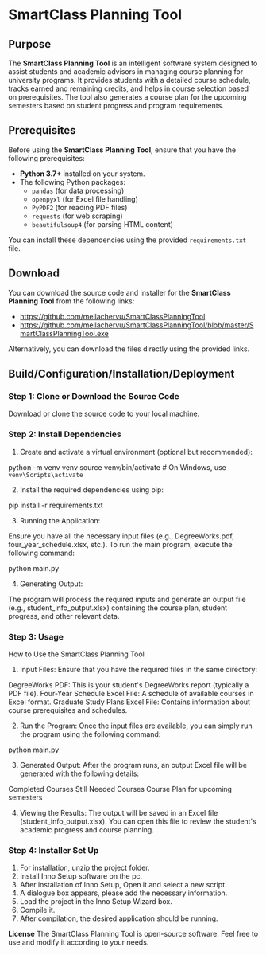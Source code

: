 # SmartClass Planning Tool

## Purpose

The **SmartClass Planning Tool** is an intelligent software system designed to assist students and academic advisors in managing course planning for university programs. It provides students with a detailed course schedule, tracks earned and remaining credits, and helps in course selection based on prerequisites. The tool also generates a course plan for the upcoming semesters based on student progress and program requirements.

## Prerequisites

Before using the **SmartClass Planning Tool**, ensure that you have the following prerequisites:

- **Python 3.7+** installed on your system.
- The following Python packages:
    - `pandas` (for data processing)
    - `openpyxl` (for Excel file handling)
    - `PyPDF2` (for reading PDF files)
    - `requests` (for web scraping)
    - `beautifulsoup4` (for parsing HTML content)
  
You can install these dependencies using the provided `requirements.txt` file.

## Download

You can download the source code and installer for the **SmartClass Planning Tool** from the following links:

- https://github.com/mellachervu/SmartClassPlanningTool
- https://github.com/mellachervu/SmartClassPlanningTool/blob/master/SmartClassPlanningTool.exe

Alternatively, you can download the files directly using the provided links.

## Build/Configuration/Installation/Deployment

### Step 1: Clone or Download the Source Code

Download or clone the source code to your local machine.

### Step 2: Install Dependencies

1. Create and activate a virtual environment (optional but recommended):

python -m venv venv
source venv/bin/activate   # On Windows, use `venv\Scripts\activate`

2. Install the required dependencies using pip:

pip install -r requirements.txt

3. Running the Application:

Ensure you have all the necessary input files (e.g., DegreeWorks.pdf, four_year_schedule.xlsx, etc.).
To run the main program, execute the following command:

python main.py

4. Generating Output:

The program will process the required inputs and generate an output file (e.g., student_info_output.xlsx) containing the course plan, student progress, and other relevant data.

### Step 3: Usage

How to Use the SmartClass Planning Tool
1. Input Files: Ensure that you have the required files in the same directory:

DegreeWorks PDF: This is your student's DegreeWorks report (typically a PDF file).
Four-Year Schedule Excel File: A schedule of available courses in Excel format.
Graduate Study Plans Excel File: Contains information about course prerequisites and schedules.

2. Run the Program: Once the input files are available, you can simply run the program using the following command:

python main.py

3. Generated Output: After the program runs, an output Excel file will be generated with the following details:

Completed Courses
Still Needed Courses
Course Plan for upcoming semesters

4. Viewing the Results: The output will be saved in an Excel file (student_info_output.xlsx). You can open this file to review the student's academic progress and course planning.

### Step 4: Installer Set Up

1. For installation, unzip the project folder.
2. Install Inno Setup software on the pc.
3. After installation of Inno Setup, Open it and select a new script.
4. A dialogue box appears, please add the necessary information.
5. Load the project in the Inno Setup Wizard box.
6. Compile it.
7. After compilation, the desired application should be running.

**License**
The SmartClass Planning Tool is open-source software. Feel free to use and modify it according to your needs.
